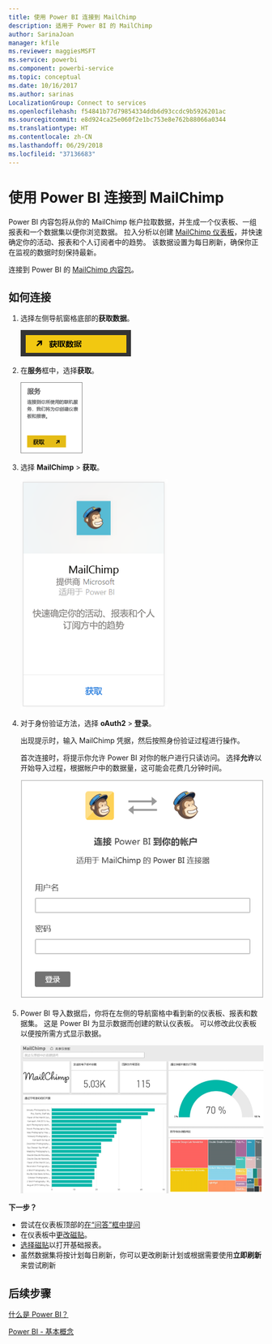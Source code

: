 ```yaml
---
title: 使用 Power BI 连接到 MailChimp
description: 适用于 Power BI 的 MailChimp
author: SarinaJoan
manager: kfile
ms.reviewer: maggiesMSFT
ms.service: powerbi
ms.component: powerbi-service
ms.topic: conceptual
ms.date: 10/16/2017
ms.author: sarinas
LocalizationGroup: Connect to services
ms.openlocfilehash: f54841b77d79854334ddb6d93ccdc9b5926201ac
ms.sourcegitcommit: e8d924ca25e060f2e1bc753e8e762b88066a0344
ms.translationtype: HT
ms.contentlocale: zh-CN
ms.lasthandoff: 06/29/2018
ms.locfileid: "37136683"
---
```

# <a name="connect-to-mailchimp-with-power-bi"></a>使用 Power BI 连接到 MailChimp
Power BI 内容包将从你的 MailChimp 帐户拉取数据，并生成一个仪表板、一组报表和一个数据集以便你浏览数据。 拉入分析以创建 [MailChimp 仪表板](https://powerbi.microsoft.com/integrations/mailchimp)，并快速确定你的活动、报表和个人订阅者中的趋势。 该数据设置为每日刷新，确保你正在监视的数据时刻保持最新。

连接到 Power BI 的 [MailChimp 内容包](https://app.powerbi.com/getdata/services/mailchimp)。

## <a name="how-to-connect"></a>如何连接
1. 选择左侧导航窗格底部的**获取数据**。
   
    ![](media/service-connect-to-mailchimp/pbi_getdata.png)
2. 在**服务**框中，选择**获取**。
   
   ![](media/service-connect-to-mailchimp/pbi_getservices.png)
3. 选择 **MailChimp** \> **获取**。
   
   ![](media/service-connect-to-mailchimp/mailchimp.png)
4. 对于身份验证方法，选择 **oAuth2** \> **登录**。
   
    出现提示时，输入 MailChimp 凭据，然后按照身份验证过程进行操作。
   
    首次连接时，将提示你允许 Power BI 对你的帐户进行只读访问。 选择**允许**以开始导入过程，根据帐户中的数据量，这可能会花费几分钟时间。
   
    ![](media/service-connect-to-mailchimp/allow.png)
5. Power BI 导入数据后，你将在左侧的导航窗格中看到新的仪表板、报表和数据集。 这是 Power BI 为显示数据而创建的默认仪表板。 可以修改此仪表板以便按所需方式显示数据。
   
   ![](media/service-connect-to-mailchimp/pbi_mailchimpnewdash.png)

**下一步？**

* 尝试在仪表板顶部的[在“问答”框中提问](power-bi-q-and-a.md)
* 在仪表板中[更改磁贴](service-dashboard-edit-tile.md)。
* [选择磁贴](service-dashboard-tiles.md)以打开基础报表。
* 虽然数据集将按计划每日刷新，你可以更改刷新计划或根据需要使用**立即刷新**来尝试刷新

## <a name="next-steps"></a>后续步骤
[什么是 Power BI？](power-bi-overview.md)

[Power BI - 基本概念](service-basic-concepts.md)

